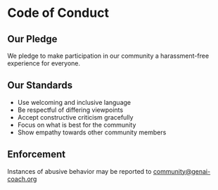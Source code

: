 # Code of Conduct

## Our Pledge
We pledge to make participation in our community a harassment-free experience for everyone.

## Our Standards
- Use welcoming and inclusive language
- Be respectful of differing viewpoints
- Accept constructive criticism gracefully
- Focus on what is best for the community
- Show empathy towards other community members

## Enforcement
Instances of abusive behavior may be reported to community@genai-coach.org
